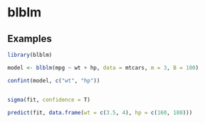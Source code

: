 # blblm

<!-- badges: start -->
<!-- badges: end -->

## Examples

``` r
library(blblm)

model <- blblm(mpg ~ wt + hp, data = mtcars, m = 3, B = 100)

confint(model, c("wt", "hp"))


sigma(fit, confidence = T)

predict(fit, data.frame(wt = c(3.5, 4), hp = c(160, 180)))

```
